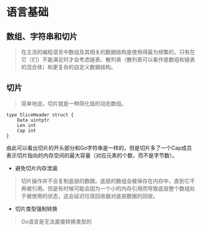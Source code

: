 # 语言基础

## 数组、字符串和切片
> 在主流的编程语言中数组及其相关的数据结构是使用得最为频繁的，只有在它（们）不能满足时才会考虑链表、散列表（散列表可以看作是数组和链表的混合体）和更复杂的自定义数据结构。

## 切片
> 简单地说，切片就是一种简化版的动态数组。

    type SliceHeader struct {
        Data uintptr
        Len int
        Cap int
    }

由此可以看出切片的开头部分和Go字符串是一样的，但是切片多了一个Cap成员表示切片指向的内存空间的最大容量（对应元素的个数，而不是字节数）。

- 避免切片内存泄漏
> 切片操作并不会复制底层的数据。底层的数组会被保存在内存中，直到它不再被引用。但是有时候可能会因为一个小的内存引用而导致底层整个数组处于被使用的状态，这会延迟垃圾回收器对底层数据的回收。

- 切片类型强制转换
> Go语言是无法直接转换类型的
